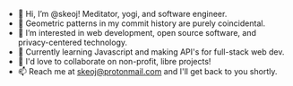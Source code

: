 - 👋 Hi, I’m @skeoj! Meditator, yogi, and software engineer.
- 🧱 Geometric patterns in my commit history are purely coincidental.
- 👀 I’m interested in web development, open source software, and privacy-centered technology.
- 🌱 Currently learning Javascript and making API's for full-stack web dev.
- 💞️ I'd love to collaborate on non-profit, libre projects!
- 📫 Reach me at skeoj@protonmail.com and I'll get back to you shortly.

<!---
skojr/skojr is a ✨ special ✨ repository because its `README.md` (this file) appears on your GitHub profile.
You can click the Preview link to take a look at your changes.
--->
